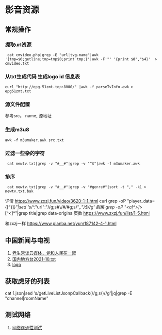 # 影音资源
## 常规操作
### 提取url资源
```
 cat cmvideo.php|grep -E "url|tvg-name"|awk '{tmp=$0;getline;tmp=tmp$0;print tmp;}'|awk -F'"' '{print $8","$4}'  > cmvideo.txt
```
### 从txt生成代码 生成logo id 信息表
```
curl "http://epg.51zmt.top:8000/" |awk -f parseTvInfo.awk > epg51zmt.txt
```
### 源文件配置
参考src， name, 源地址
### 生成m3u8
```
awk -f m3umaker.awk src.txt
```
### 过滤一些杂的字符
```
 cat newtv.txt|grep -v "#__#"|grep -v "^$"|awk -f m3umaker.awk
```
### 排序
```
 cat newtv.txt|grep -v "#__#"|grep -v "#genre#"|sort -t "," -k1 > newtv.txt.bak
```
详情
https://www.zxzj.fun/video/3620-1-1.html
curl grep -oP "player_data={[^}]*}"|sed 's/^.*"url":"//g;s#\\/#/#g;s/",.*"}$//g'
剧集
grep -oP "<a[^>]*>[^<]*"|grep title|grep data-origina
页数
https://www.zxzj.fun/list/1-5.html

和zxzj一样
https://www.pianba.net/yun/187142-4-1.html
## 中国新闻与电视
1. [老生常谈云媒体，党和人民在一起](https://laosheng.top/fly/)
2. [国内地方台2021-10.txt](https://github.com/wmenjoy-music/vms/files/7512001/2021-10.txt)
3. [logo](https://www.lyngsat-logo.com/tvcountry/China.html)

##  获取虎牙的列表
 cat 1.json|sed 's/getLiveListJsonpCallback(//g;s/)//g'|jq|grep -E "channel|roomName"

## 测试网络
1. [网络连通性测试](https://m.17ce.com/site/http)
